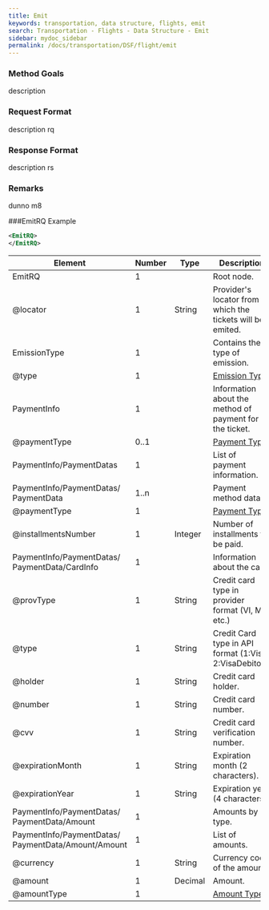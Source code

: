 ```yaml
---
title: Emit
keywords: transportation, data structure, flights, emit
search: Transportation - Flights - Data Structure - Emit
sidebar: mydoc_sidebar
permalink: /docs/transportation/DSF/flight/emit
---
```


### Method Goals

description

### Request Format

description rq

### Response Format

description rs

### Remarks

dunno m8

###EmitRQ Example

~~~xml
<EmitRQ>
</EmitRQ>
~~~
| **Element**				| **Number**	| **Type**	| **Description**|				
| ------------------------- | ------------- | --------- | -------------- |
|EmitRQ|1| |Root node.|
|@locator|1|String |Provider's locator from which the tickets will be emited.|
|EmissionType|1| |Contains the type of emission.|
|@type|1| |[Emission Type.](#emission-type-enumerate-description)|
|PaymentInfo|1| |Information about the method of payment for the ticket.|
|@paymentType|0..1| |[Payment Type.](#payment-type-enumerate-description)|
|PaymentInfo/PaymentDatas|1| |List of payment information.|
|PaymentInfo/PaymentDatas/ <br> PaymentData|1..n||Payment method data.|
|@paymentType|1| |[Payment Type.](#payment-type-enumerate-description)|
|@installmentsNumber|1|Integer|Number of installments to be paid.|
|PaymentInfo/PaymentDatas/<br> PaymentData/CardInfo|1| |Information about the card.|
|@provType|1|String|Credit card type in provider format (VI, MC, etc.)|
|@type|1|String|Credit Card type in API format (1:Visa, 2:VisaDebito...)|
|@holder|1|String|Credit card holder.|
|@number|1|String|Credit card number.|
|@cvv|1|String|Credit card verification number.|
|@expirationMonth|1|String|Expiration month (2 characters).|
|@expirationYear|1|String|Expiration year (4 characters).|
|PaymentInfo/PaymentDatas/<br> PaymentData/Amount|1| |Amounts by type.|
|PaymentInfo/PaymentDatas/<br> PaymentData/Amount/Amount|1| |List of amounts.|
|@currency|1|String|Currency code of the amount.|
|@amount|1|Decimal|Amount.|
|@amountType|1| |[Amount Type.](#amount-type-enumerate-description)|

